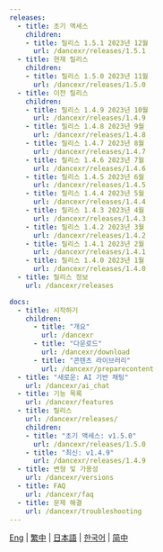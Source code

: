 ```yaml
---
releases:
  - title: 초기 액세스
    children:
    - title: 릴리스 1.5.1 2023년 12월
      url: /dancexr/releases/1.5.1
  - title: 현재 릴리스
    children:
    - title: 릴리스 1.5.0 2023년 11월
      url: /dancexr/releases/1.5.0
  - title: 이전 릴리스
    children:
    - title: 릴리스 1.4.9 2023년 10월
      url: /dancexr/releases/1.4.9
    - title: 릴리스 1.4.8 2023년 9월
      url: /dancexr/releases/1.4.8
    - title: 릴리스 1.4.7 2023년 8월
      url: /dancexr/releases/1.4.7
    - title: 릴리스 1.4.6 2023년 7월
      url: /dancexr/releases/1.4.6
    - title: 릴리스 1.4.5 2023년 6월
      url: /dancexr/releases/1.4.5
    - title: 릴리스 1.4.4 2023년 5월
      url: /dancexr/releases/1.4.4
    - title: 릴리스 1.4.3 2023년 4월
      url: /dancexr/releases/1.4.3
    - title: 릴리스 1.4.2 2023년 3월
      url: /dancexr/releases/1.4.2
    - title: 릴리스 1.4.1 2023년 2월
      url: /dancexr/releases/1.4.1
    - title: 릴리스 1.4.0 2023년 1월
      url: /dancexr/releases/1.4.0
  - title: 릴리스 정보
    url: /dancexr/releases

docs:
  - title: 시작하기
    children:
      - title: "개요"
        url: /dancexr
      - title: "다운로드"
        url: /dancexr/download
      - title: "콘텐츠 라이브러리"
        url: /dancexr/preparecontent
  - title: "새로운: AI 기반 채팅"
    url: /dancexr/ai_chat
  - title: 기능 목록
    url: /dancexr/features
  - title: 릴리스
    url: /dancexr/releases/
    children:
    - title: "초기 액세스: v1.5.0"
      url: /dancexr/releases/1.5.0
    - title: "최신: v1.4.9"
      url: /dancexr/releases/1.4.9
  - title: 변형 및 가용성
    url: /dancexr/versions
  - title: FAQ
    url: /dancexr/faq
  - title: 문제 해결
    url: /dancexr/troubleshooting  
---
```

[Eng](/dancexr/navigation) | [繁中](/tw/dancexr/navigation) | [日本語](/jp/dancexr/navigation) | [한국어](/kr/dancexr/navigation) | [简中](/zh/dancexr/navigation)